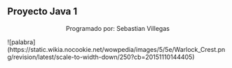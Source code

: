 ## Proyecto Java 1
<p align="center">Programado por: Sebastian Villegas</p>
![palabra](https://static.wikia.nocookie.net/wowpedia/images/5/5e/Warlock_Crest.png/revision/latest/scale-to-width-down/250?cb=20151110144405)
